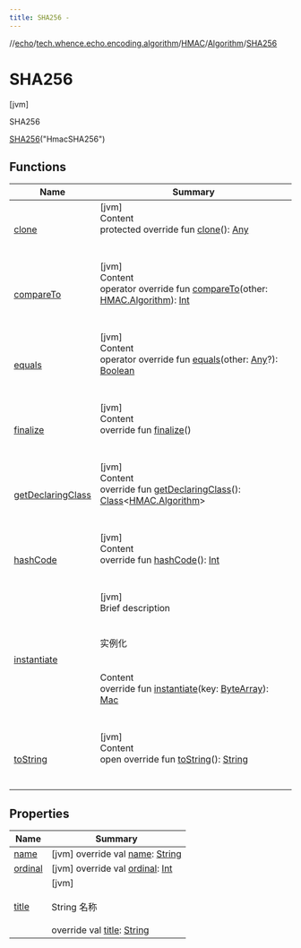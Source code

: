 ```yaml
---
title: SHA256 -
---
```

//[echo](../../../../index.md)/[tech.whence.echo.encoding.algorithm](../../../index.md)/[HMAC](../../index.md)/[Algorithm](../index.md)/[SHA256](index.md)



# SHA256  
 [jvm] 

SHA256

[SHA256](index.md)("HmacSHA256")  
  
   


## Functions  
  
|  Name|  Summary| 
|---|---|
| [clone](../../../../tech.whence.echo.webclient.response/-response-mocker/-purpose/-p-a-r-s-e-d/index.md#kotlin/Enum/clone/#/PointingToDeclaration/)| [jvm]  <br>Content  <br>protected override fun [clone](../../../../tech.whence.echo.webclient.response/-response-mocker/-purpose/-p-a-r-s-e-d/index.md#kotlin/Enum/clone/#/PointingToDeclaration/)(): [Any](https://kotlinlang.org/api/latest/jvm/stdlib/kotlin/-any/index.html)  <br><br><br>
| [compareTo](../-s-h-a512/index.md#kotlin/Enum/compareTo/#tech.whence.echo.encoding.algorithm.HMAC.Algorithm/PointingToDeclaration/)| [jvm]  <br>Content  <br>operator override fun [compareTo](../-s-h-a512/index.md#kotlin/Enum/compareTo/#tech.whence.echo.encoding.algorithm.HMAC.Algorithm/PointingToDeclaration/)(other: [HMAC.Algorithm](../index.md)): [Int](https://kotlinlang.org/api/latest/jvm/stdlib/kotlin/-int/index.html)  <br><br><br>
| [equals](../../../../tech.whence.echo.webclient.response/-response-mocker/-purpose/-p-a-r-s-e-d/index.md#kotlin/Enum/equals/#kotlin.Any?/PointingToDeclaration/)| [jvm]  <br>Content  <br>operator override fun [equals](../../../../tech.whence.echo.webclient.response/-response-mocker/-purpose/-p-a-r-s-e-d/index.md#kotlin/Enum/equals/#kotlin.Any?/PointingToDeclaration/)(other: [Any](https://kotlinlang.org/api/latest/jvm/stdlib/kotlin/-any/index.html)?): [Boolean](https://kotlinlang.org/api/latest/jvm/stdlib/kotlin/-boolean/index.html)  <br><br><br>
| [finalize](../../../../tech.whence.echo.webclient.response/-response-mocker/-purpose/-p-a-r-s-e-d/index.md#kotlin/Enum/finalize/#/PointingToDeclaration/)| [jvm]  <br>Content  <br>override fun [finalize](../../../../tech.whence.echo.webclient.response/-response-mocker/-purpose/-p-a-r-s-e-d/index.md#kotlin/Enum/finalize/#/PointingToDeclaration/)()  <br><br><br>
| [getDeclaringClass](../../../../tech.whence.echo.webclient.response/-response-mocker/-purpose/-p-a-r-s-e-d/index.md#kotlin/Enum/getDeclaringClass/#/PointingToDeclaration/)| [jvm]  <br>Content  <br>override fun [getDeclaringClass](../../../../tech.whence.echo.webclient.response/-response-mocker/-purpose/-p-a-r-s-e-d/index.md#kotlin/Enum/getDeclaringClass/#/PointingToDeclaration/)(): [Class](https://docs.oracle.com/javase/8/docs/api/java/lang/Class.html)<[HMAC.Algorithm](../index.md)>  <br><br><br>
| [hashCode](../../../../tech.whence.echo.webclient.response/-response-mocker/-purpose/-p-a-r-s-e-d/index.md#kotlin/Enum/hashCode/#/PointingToDeclaration/)| [jvm]  <br>Content  <br>override fun [hashCode](../../../../tech.whence.echo.webclient.response/-response-mocker/-purpose/-p-a-r-s-e-d/index.md#kotlin/Enum/hashCode/#/PointingToDeclaration/)(): [Int](https://kotlinlang.org/api/latest/jvm/stdlib/kotlin/-int/index.html)  <br><br><br>
| [instantiate](../instantiate.md)| [jvm]  <br>Brief description  <br><br><br>实例化<br><br>  <br>Content  <br>override fun [instantiate](../instantiate.md)(key: [ByteArray](https://kotlinlang.org/api/latest/jvm/stdlib/kotlin/-byte-array/index.html)): [Mac](https://docs.oracle.com/javase/8/docs/api/javax/crypto/Mac.html)  <br><br><br>
| [toString](../../../../tech.whence.echo.webclient.response/-response-mocker/-purpose/-p-a-r-s-e-d/index.md#kotlin/Enum/toString/#/PointingToDeclaration/)| [jvm]  <br>Content  <br>open override fun [toString](../../../../tech.whence.echo.webclient.response/-response-mocker/-purpose/-p-a-r-s-e-d/index.md#kotlin/Enum/toString/#/PointingToDeclaration/)(): [String](https://kotlinlang.org/api/latest/jvm/stdlib/kotlin/-string/index.html)  <br><br><br>


## Properties  
  
|  Name|  Summary| 
|---|---|
| [name](index.md#tech.whence.echo.encoding.algorithm/HMAC.Algorithm.SHA256/name/#/PointingToDeclaration/)|  [jvm] override val [name](index.md#tech.whence.echo.encoding.algorithm/HMAC.Algorithm.SHA256/name/#/PointingToDeclaration/): [String](https://kotlinlang.org/api/latest/jvm/stdlib/kotlin/-string/index.html)   <br>
| [ordinal](index.md#tech.whence.echo.encoding.algorithm/HMAC.Algorithm.SHA256/ordinal/#/PointingToDeclaration/)|  [jvm] override val [ordinal](index.md#tech.whence.echo.encoding.algorithm/HMAC.Algorithm.SHA256/ordinal/#/PointingToDeclaration/): [Int](https://kotlinlang.org/api/latest/jvm/stdlib/kotlin/-int/index.html)   <br>
| [title](index.md#tech.whence.echo.encoding.algorithm/HMAC.Algorithm.SHA256/title/#/PointingToDeclaration/)|  [jvm] <br><br>String 名称<br><br>override val [title](index.md#tech.whence.echo.encoding.algorithm/HMAC.Algorithm.SHA256/title/#/PointingToDeclaration/): [String](https://kotlinlang.org/api/latest/jvm/stdlib/kotlin/-string/index.html)   <br>

